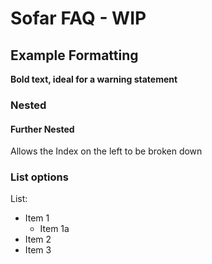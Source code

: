 # Sofar FAQ - WIP

## Example Formatting

**Bold text, ideal for a warning statement**

### Nested

#### Further Nested

Allows the Index on the left to be broken down

### List options

List:

- Item 1
  - Item 1a
- Item 2
- Item 3